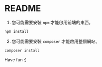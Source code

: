 # README

1. 您可能需要安裝 `npm` 才能啟用前端的東西。
```sh
npm install
```

2. 您可能需要安裝 `composer` 才能啟用整個網站。
```sh
composer install
```

Have fun :)
